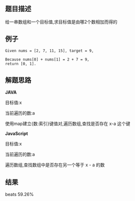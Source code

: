 ## 题目描述

  给一串数组和一个目标值,求目标值是由哪2个数相加而得的

## 例子
```
Given nums = [2, 7, 11, 15], target = 9,

Because nums[0] + nums[1] = 2 + 7 = 9,
return [0, 1].
```
## 解题思路
**JAVA**

目标值:x

当前遍历的数:a

使用map建立{数:索引}键值对,遍历数组,查找是否存在 x-a 这个键

**JavaScript**

目标值:x

当前遍历的数:a

遍历数组,查找数组中是否存在另一个等于 x - a 的数

## 结果

beats 59.26%